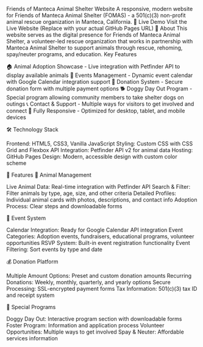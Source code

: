 Friends of Manteca Animal Shelter Website
A responsive, modern website for Friends of Manteca Animal Shelter (FOMAS) - a 501(c)(3) non-profit animal rescue organization in Manteca, California.
🌟 Live Demo
Visit the Live Website (Replace with your actual GitHub Pages URL)
📖 About
This website serves as the digital presence for Friends of Manteca Animal Shelter, a volunteer-led rescue organization that works in partnership with Manteca Animal Shelter to support animals through rescue, rehoming, spay/neuter programs, and education.
Key Features

🏠 Animal Adoption Showcase - Live integration with Petfinder API to display available animals
📅 Events Management - Dynamic event calendar with Google Calendar integration support
💝 Donation System - Secure donation form with multiple payment options
🐕 Doggy Day Out Program - Special program allowing community members to take shelter dogs on outings
📞 Contact & Support - Multiple ways for visitors to get involved and connect
📱 Fully Responsive - Optimized for desktop, tablet, and mobile devices

🛠️ Technology Stack

Frontend: HTML5, CSS3, Vanilla JavaScript
Styling: Custom CSS with CSS Grid and Flexbox
API Integration: Petfinder API v2 for animal data
Hosting: GitHub Pages
Design: Modern, accessible design with custom color scheme

🚀 Features
🐾 Animal Management

Live Animal Data: Real-time integration with Petfinder API
Search & Filter: Filter animals by type, age, size, and other criteria
Detailed Profiles: Individual animal cards with photos, descriptions, and contact info
Adoption Process: Clear steps and downloadable forms

📅 Event System

Calendar Integration: Ready for Google Calendar API integration
Event Categories: Adoption events, fundraisers, educational programs, volunteer opportunities
RSVP System: Built-in event registration functionality
Event Filtering: Sort events by type and date

💰 Donation Platform

Multiple Amount Options: Preset and custom donation amounts
Recurring Donations: Weekly, monthly, quarterly, and yearly options
Secure Processing: SSL-encrypted payment forms
Tax Information: 501(c)(3) tax ID and receipt system

🎯 Special Programs

Doggy Day Out: Interactive program section with downloadable forms
Foster Program: Information and application process
Volunteer Opportunities: Multiple ways to get involved
Spay & Neuter: Affordable services information

